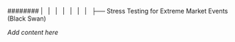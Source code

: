######## |   |   |   |   |   |   |   ├── Stress Testing for Extreme Market Events (Black Swan)

*Add content here*